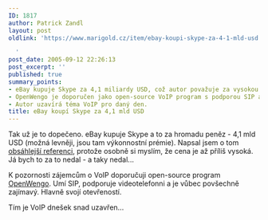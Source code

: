 ```yaml
---
ID: 1817
author: Patrick Zandl
layout: post
oldlink: 'https://www.marigold.cz/item/ebay-koupi-skype-za-4-1-mld-usd

  '
post_date: 2005-09-12 22:26:13
post_excerpt: ''
published: true
summary_points:
- eBay kupuje Skype za 4,1 miliardy USD, což autor považuje za vysokou cenu.
- OpenWengo je doporučen jako open-source VoIP program s podporou SIP a videa.
- Autor uzavírá téma VoIP pro daný den.
title: eBay koupí Skype za 4,1 mld USD
---
```


<p>Tak už je to dopečeno. eBay kupuje Skype a to za hromadu peněz - 4,1 mld USD (možná levněji, jsou tam výkonnostní prémie). Napsal jsem o tom <a href="http://www.mobilring.cz/component/option,com_mbr_content/task,view/id,36/category,telekomunikace/">obsáhlejší referenci</a>, protože osobně si myslím, že cena je až příliš vysoká. Já bych to za to nedal - a taky nedal... </p>

<p>K pozornosti zájemcům o VoIP doporučuji open-source program <a href="http://www.openwengo.com">OpenWengo</a>. Umí SIP, podporuje videotelefonni a je vůbec povšechně zajímavý. Hlavně svojí otevřeností.</p>

<p>Tím je VoIP dnešek snad uzavřen...
</p>